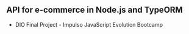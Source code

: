 ## API for e-commerce in Node.js and TypeORM

- DIO Final Project - Impulso JavaScript Evolution Bootcamp
